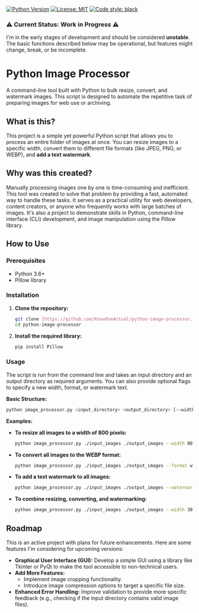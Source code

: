 [![Python Version](https://img.shields.io/badge/python-3.6+-blue.svg)](https://www.python.org/downloads/)
[![License: MIT](https://img.shields.io/badge/License-MIT-yellow.svg)](https://opensource.org/licenses/MIT)
[![Code style: black](https://img.shields.io/badge/code%20style-black-000000.svg)](https://github.com/psf/black)

### ⚠️ Current Status: Work in Progress ⚠️

I'm in the early stages of development and should be considered **unstable**. The basic functions described below may be operational, but features might change, break, or be incomplete.


# Python Image Processor

A command-line tool built with Python to bulk resize, convert, and watermark images. This script is designed to automate the repetitive task of preparing images for web use or archiving.

## What is this?

This project is a simple yet powerful Python script that allows you to process an entire folder of images at once. You can resize images to a specific width, convert them to different file formats (like JPEG, PNG, or WEBP), and **add a text watermark**.

## Why was this created?

Manually processing images one by one is time-consuming and inefficient. This tool was created to solve that problem by providing a fast, automated way to handle these tasks. It serves as a practical utility for web developers, content creators, or anyone who frequently works with large batches of images. It's also a project to demonstrate skills in Python, command-line interface (CLI) development, and image manipulation using the Pillow library.

## How to Use

### Prerequisites

* Python 3.6+
* Pillow library

### Installation

1.  **Clone the repository:**
    ```bash
    git clone [https://github.com/KnowOneActual/python-image-processor.git](https://github.com/KnowOneActual/python-image-processor.git)
    cd python-image-processor
    ```

2.  **Install the required library:**
    ```bash
    pip install Pillow
    ```

### Usage

The script is run from the command line and takes an input directory and an output directory as required arguments. You can also provide optional flags to specify a new width, format, or watermark text.

**Basic Structure:**
```bash
python image_processor.py <input_directory> <output_directory> [--width <number>] [--format <type>] [--watermark "<text>"]
````

**Examples:**

  * **To resize all images to a width of 800 pixels:**

    ```bash
    python image_processor.py ./input_images ./output_images --width 800
    ```

  * **To convert all images to the WEBP format:**

    ```bash
    python image_processor.py ./input_images ./output_images --format webp
    ```

  * **To add a text watermark to all images:**

    ```bash
    python image_processor.py ./input_images ./output_images --watermark "© Your Name"
    ```

  * **To combine resizing, converting, and watermarking:**

    ```bash
    python image_processor.py ./input_images ./output_images --width 300 --format jpeg --watermark "DRAFT"
    ```

## Roadmap

This is an active project with plans for future enhancements. Here are some features I'm considering for upcoming versions:

  * **Graphical User Interface (GUI):** Develop a simple GUI using a library like Tkinter or PyQt to make the tool accessible to non-technical users.
  * **Add More Features:**
      * Implement image cropping functionality.
      * Introduce image compression options to target a specific file size.
  * **Enhanced Error Handling:** Improve validation to provide more specific feedback (e.g., checking if the input directory contains valid image files).
